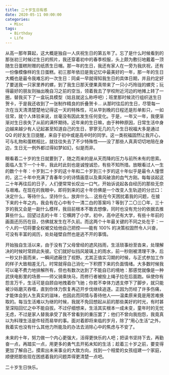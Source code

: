 ```yaml
---
title: 二十岁生日有感
date: 2020-05-11 00:00:00
categories:
  - Misc
tags:
  - Birthday
  - Life
---
```


从高一那年算起，这大概是独自一人庆祝生日的第五年了。忘了是什么时候看到的那张初三时候过生日的照片，我还穿着初中的春季校服，头上颇为敷衍地戴着一顶随生日蛋糕附赠的纸质生日帽。那一年的生日，我还有家人在一旁为我庆祝，还有一份像模像样的生日蛋糕。初三那年依旧是我记忆中最美好的一年，那一年的生日大概也是最令我难忘的一次生日：同桌一早就得知我生日的具体日期，并且约定好了要送我一只家里养的螺，到了我生日那天便果真带来了一只小巧玲珑的螺壳；玩得最好的朋友则抽出晚自习之前的空当，领着我去了学校附近河边的地摊上转了一圈，替我买下了一盒玩具模型（姑且就这么称呼吧）；班里那时候流行组织送生日贺卡，于是我还收到了一张制作精良的折叠贺卡... 从那时往后的生日，尽管每一次在当天清清楚楚地记得这一天的特殊性，可从早到晚的日程还是形单影只，一如往常，就个人体验来说，丝毫没有因此发生任何变化。于是，一年又一年，我便渐渐对生日丧失了从前的满怀期待。近年来的生日嘛，由于种种原因，日常生活中身边越来越少有人记起甚至知道自己的生日，寥寥无几的几个生日祝福大多是通过 QQ 的好友生日提醒，来自于初中或是高中时的同学。这一类祝福固然让我开心，可与礼物和蛋糕相比，就往往失去了不少特殊性——没了那些人真真切切地陪在身边，生日无一例外都过得如梦如幻，似是而非。

眼看着二十岁的生日就要到了，随之而来的是从天而降的压力与前所未有的思索。面临人生下一个十年，我此时此刻也是诚惶诚恐，有些不知所措。放眼看过人一生的数个十年：十岁到二十岁的这十年和二十岁到三十岁的这十年似乎是最令人憧憬的，这二十年中充满了青春年少的诗情画意以及乘风破浪的血气方刚。每每谈起这二十年再往后的日子，人们便常常长叹出一口气，开始诉说起各自经历的那些无奈与艰难。在现在的我眼中，即将到来的这十年仿佛是一个改变人生轨迹的分岔口：决定什么，等待什么，坚持什么，放弃什么... 这些在今天困扰着我的问题，在接下来的十年之内，我会有在心中有个一清二白的答案吗？等到了二〇三〇年，三十岁的我又会是一副什么模样，我目前根本不敢去想像，同时也没有充分的依据去推算些什么。回望过去的十年：它横跨了小学，初中，高中还有大学，有些十年前的画面还历历在目，仿佛就发生在不久前。而这两个十年最关键的不同之处在于：一个人的一切将要全权被交给他自己把控——能有 100% 的决策权固然令人兴奋，可没有丰富的阅历，处处碰壁自然也是逃不开的事情。

开始独自生活以来，由于没有了父母曾经的遮风挡雨，生活琐事纷至沓来，处理解决的时候时常顾此失彼。它们就好似挡风玻璃上的雨水，前一秒刚被清理干净，后一秒又扑面而来，一瞬间遮蔽住了视野。尤其正值实习期的时候，与正式参加工作的样子大致相差无几，时常就得自己消化一下积攒下来的负面情绪。大多数时候我可以毫不费力地排解所有，但也有数次达到了不能自已的境地：那感觉就像是一种武侠电影里的场景——师父骑乘快马，而修行者被拴上绳子拉在后面跑。纵使你有怨言万千，生活可是自顾自地拽着你飞驰；你若不幸体力透支停下了脚步，就只能被沙砾磨灭吞噬，直到你体力恢复再迈开步伐继续追逐。正因为历经了许多伤痛，才能体会到人生真实的滋味，也因此而同情与善待他人——温柔原来竟是用苦难换取的。每当生活难以为继的时候，我就不免回想起从前的那些美好的时光，有时甚至深陷回忆之中不能自拔。不过仔细想来，生活其实根本一成未变，童年时的无忧无虑，不过是家人替我承受了我不曾看到的重压罢了；他们不曾向我抱怨，我竟真以为料理生活是件轻而易举的事。面对着即将来临的岁月，除了“用心生活”之外，我着实也没有什么其他力所能及的办法去消除心中的焦虑与不安了。

<!-- / CONTENT HIDDEN BY AUTHOR / -->

未来的十年，努力做一个内心更强大，活得更快乐的人吧；把读书坚持下去，再勤奋一点，再踏实一点，用更多的勇气去开拓未知的生活；趁着三十岁之前，要变得更加了解自己，摸索出未来事业的大致方向，找到一个相爱的女孩组建一个家庭，顺便把那些现在困惑着我的问题弄得更清楚一点吧。

二十岁生日快乐。
